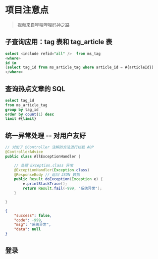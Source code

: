 # 项目注意点

> 视频来自哔哩哔哩码神之路

## 子查询应用：tag 表和 tag_article 表

```sql
select <include refid="all" />  from ms_tag
<where>
id in
(select tag_id from ms_article_tag where article_id = #{articleId})
</where>
```



## 查询热点文章的 SQL

```sql
select tag_id 
from ms_article_tag
group by tag_id
order by count(1) desc
limit #{limit}
```



## 统一异常处理 -- 对用户友好

```java
// 对加了 @Controller 注解的方法进行拦截 AOP
@ControllerAdvice
public class AllExceptionHandler {

    // 处理 Exception.class 异常
    @ExceptionHandler(Exception.class)
    @ResponseBody // 返回 JSON 数据
    public Result doException(Exception e) {
        e.printStackTrace();
        return Result.fail(-999, "系统异常");
    }

}

```

```json
{
    "success": false,
    "code": -999,
    "msg": "系统异常",
    "data": null
}
```



## 登录

